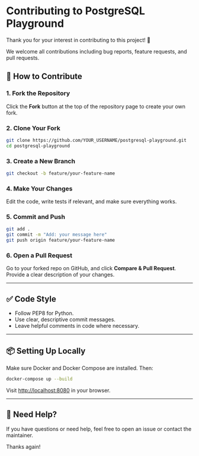 # Contributing to PostgreSQL Playground

Thank you for your interest in contributing to this project! 🎉

We welcome all contributions including bug reports, feature requests, and pull requests.

## 📝 How to Contribute

### 1. Fork the Repository

Click the **Fork** button at the top of the repository page to create your own fork.

### 2. Clone Your Fork

```bash
git clone https://github.com/YOUR_USERNAME/postgresql-playground.git
cd postgresql-playground
```

### 3. Create a New Branch

```bash
git checkout -b feature/your-feature-name
```

### 4. Make Your Changes

Edit the code, write tests if relevant, and make sure everything works.

### 5. Commit and Push

```bash
git add .
git commit -m "Add: your message here"
git push origin feature/your-feature-name
```

### 6. Open a Pull Request

Go to your forked repo on GitHub, and click **Compare & Pull Request**.  
Provide a clear description of your changes.

---

## ✅ Code Style

- Follow PEP8 for Python.
- Use clear, descriptive commit messages.
- Leave helpful comments in code where necessary.

---

## 📦 Setting Up Locally

Make sure Docker and Docker Compose are installed. Then:

```bash
docker-compose up --build
```

Visit [http://localhost:8080](http://localhost:8080) in your browser.

---

## 🙌 Need Help?

If you have questions or need help, feel free to open an issue or contact the maintainer.

Thanks again!
